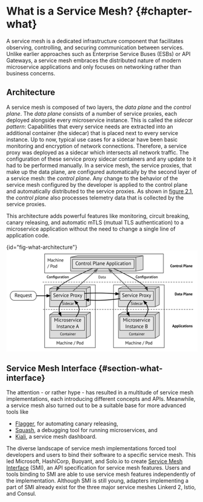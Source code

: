 # What is a Service Mesh? {#chapter-what}

A service mesh is a dedicated infrastructure component that facilitates observing, controlling, and securing communication between services. Unlike earlier approaches such as Enterprise Service Buses (ESBs) or API Gateways, a service mesh embraces the distributed nature of modern microservice applications and only focuses on networking rather than business concerns.

## Architecture

A service mesh is composed of two layers, the *data plane* and the *control plane*. The *data plane* consists of a number of service proxies, each deployed alongside every microservice instance. This is called the *sidecar pattern*: Capabilities that every service needs are extracted into an additional container (the sidecar) that is placed next to every service instance. Up to now, typical use cases for a sidecar have been basic monitoring and encryption of network connections. Therefore, a service proxy was deployed as a sidecar which intersects all network traffic. The configuration of these service proxy sidecar containers and any update to it had to be performed manually. In a service mesh, the service proxies, that make up the data plane, are configured automatically by the second layer of a service mesh: the *control plane*. Any change to the behavior of the service mesh configured by the developer is applied to the control plane and automatically distributed to the service proxies. As shown in [figure 2.1](#fig-what-architecture), the *control plane* also processes telemetry data that is collected by the service proxies.

This architecture adds powerful features like monitoring, circuit breaking, canary releasing, and automatic mTLS (mutual TLS authentication) to a microservice application without the need to change a single line of application code.

{id="fig-what-architecture"}
![Figure 2.1 - Service Mesh Architecture](images/what-architecture.png)


## Service Mesh Interface {#section-what-interface}

The attention - or rather hype - has resulted in a multitude of service mesh implementations, each introducing different concepts and APIs. Meanwhile, a service mesh also turned out to be a suitable base for more advanced tools like

- [Flagger](https://flagger.app), for automating canary releasing, 
- [Squash](https://squash.solo.io), a debugging tool for running microservices, and
- [Kiali](https://www.kiali.io), a service mesh dashboard.

The diverse landscape of service mesh implementations forced tool
developers and users to bind their software to a specific service mesh. This led Microsoft, HashiCorp, Buoyant, and Solo.io to create [Service Mesh Interface](https://smi-spec.io) (SMI), an API specification for service mesh features. Users and tools binding to SMI are able to use service mesh features independently of the implementation. Although SMI is still young, adapters implementing a part of SMI already exist for the three major service meshes Linkerd 2, Istio, and Consul.

